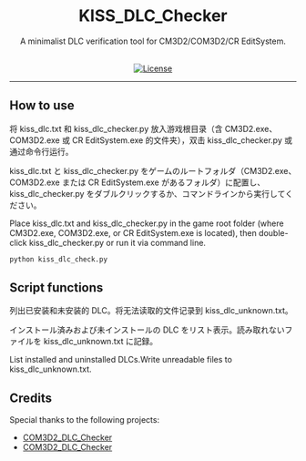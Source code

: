 <div align="center">

<h1>KISS_DLC_Checker</h1>
  
A minimalist DLC verification tool for CM3D2/COM3D2/CR EditSystem.<br><br>
  
[![License](https://img.shields.io/badge/LICENSE-MIT-green.svg?style=for-the-badge)](https://github.com/echoesofanelusiveage/KISS_DLC_Checker/blob/main/LICENSE)

</div>

---

## How to use

将 kiss_dlc.txt 和 kiss_dlc_checker.py 放入游戏根目录（含 CM3D2.exe、COM3D2.exe 或 CR EditSystem.exe 的文件夹），双击 kiss_dlc_checker.py 或通过命令行运行。

kiss_dlc.txt と kiss_dlc_checker.py をゲームのルートフォルダ（CM3D2.exe、COM3D2.exe または CR EditSystem.exe があるフォルダ）に配置し、kiss_dlc_checker.py をダブルクリックするか、コマンドラインから実行してください。

Place kiss_dlc.txt and kiss_dlc_checker.py in the game root folder (where CM3D2.exe, COM3D2.exe, or CR EditSystem.exe is located), then double-click kiss_dlc_checker.py or run it via command line.

```bash
python kiss_dlc_check.py
```

## Script functions

列出已安装和未安装的 DLC。将无法读取的文件记录到 kiss_dlc_unknown.txt。

インストール済みおよび未インストールの DLC をリスト表示。読み取れないファイルを kiss_dlc_unknown.txt に記録。

List installed and uninstalled DLCs.Write unreadable files to kiss_dlc_unknown.txt.

## Credits
Special thanks to the following projects:
- [COM3D2_DLC_Checker](https://github.com/Tankerch/COM3D2_DLC_Checker)
- [COM3D2_DLC_Checker](https://github.com/krypto5863/COM3D2_DLC_Checker)
